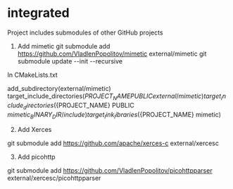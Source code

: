 # integrated
Project includes submodules of other GitHub projects


1) Add mimetic
  git submodule add https://github.com/VladlenPopolitov/mimetic external/mimetic
  git submodule update --init --recursive

  In CMakeLists.txt

add_subdirectory(external/mimetic)
target_include_directories(${PROJECT_NAME} PUBLIC external/mimetic)  
target_include_directories(${PROJECT_NAME} PUBLIC ${mimetic_BINARY_DIR}/include)  
target_link_libraries(${PROJECT_NAME}  mimetic)

2) Add Xerces

  git submodule add https://github.com/apache/xerces-c external/xercesc


3) Add picohttp

git submodule add https://github.com/VladlenPopolitov/picohttpparser external/xercesc/picohttpparser